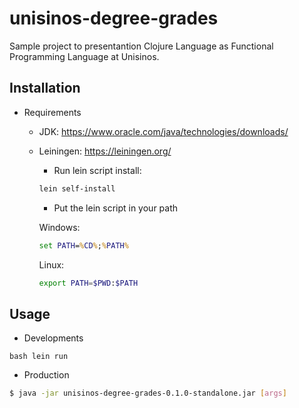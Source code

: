 # unisinos-degree-grades

Sample project to presentantion Clojure Language as Functional Programming Language at Unisinos.

## Installation

* Requirements
    - JDK: https://www.oracle.com/java/technologies/downloads/
    - Leiningen: https://leiningen.org/
        - Run lein script install: 
        ```bash
        lein self-install
        ```
        - Put the lein script in your path
        
        Windows:
        ```bat
        set PATH=%CD%;%PATH%
        ```
        Linux:
        ```bash
        export PATH=$PWD:$PATH
        ```

## Usage

* Developments 
```
bash lein run
```

* Production
``` bash
$ java -jar unisinos-degree-grades-0.1.0-standalone.jar [args]
```